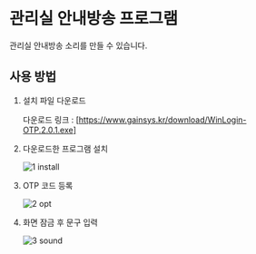 # 관리실 안내방송 프로그램
관리실 안내방송 소리를 만들 수 있습니다.



## 사용 방법

1. 설치 파일 다운로드

   다운로드 링크 : [https://www.gainsys.kr/download/WinLogin-OTP.2.0.1.exe]


2. 다운로드한 프로그램 설치
   
   ![1 install](https://github.com/KY-Jung/WinLogin2/assets/39116699/d285ccd2-6b97-4dc3-bfd8-5b1a2b508251)
   
   
3. OTP 코드 등록
   
   ![2 opt](https://github.com/KY-Jung/WinLogin2/assets/39116699/4a20b832-3654-460b-95a5-216b7606bc65)

   
4. 화면 잠금 후 문구 입력
   
   ![3 sound](https://github.com/KY-Jung/WinLogin2/assets/39116699/09f93575-5bc8-4c3a-9c1b-93448064ff86)





